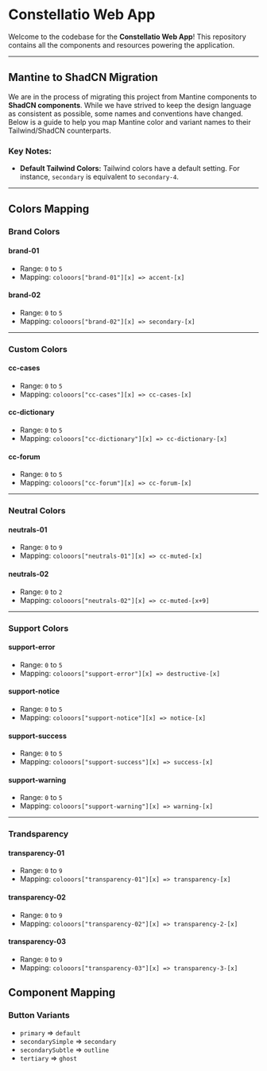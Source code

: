 # Constellatio Web App

Welcome to the codebase for the **Constellatio Web App**! This repository contains all the components and resources powering the application.

---

## Mantine to ShadCN Migration

We are in the process of migrating this project from Mantine components to **ShadCN components**. While we have strived to keep the design language as consistent as possible, some names and conventions have changed. Below is a guide to help you map Mantine color and variant names to their Tailwind/ShadCN counterparts.

### Key Notes:
- **Default Tailwind Colors:** Tailwind colors have a default setting. For instance, `secondary` is equivalent to `secondary-4`.

---

## Colors Mapping

### **Brand Colors**
#### brand-01
- Range: `0` to `5`
- Mapping: `colooors["brand-01"][x] => accent-[x]`

#### brand-02
- Range: `0` to `5`
- Mapping: `colooors["brand-02"][x] => secondary-[x]`

---

### **Custom Colors**
#### cc-cases
- Range: `0` to `5`
- Mapping: `colooors["cc-cases"][x] => cc-cases-[x]`

#### cc-dictionary
- Range: `0` to `5`
- Mapping: `colooors["cc-dictionary"][x] => cc-dictionary-[x]`

#### cc-forum
- Range: `0` to `5`
- Mapping: `colooors["cc-forum"][x] => cc-forum-[x]`

---

### **Neutral Colors**
#### neutrals-01
- Range: `0` to `9`
- Mapping: `colooors["neutrals-01"][x] => cc-muted-[x]`

#### neutrals-02
- Range: `0` to `2`
- Mapping: `colooors["neutrals-02"][x] => cc-muted-[x+9]`

---

### **Support Colors**
#### support-error
- Range: `0` to `5`
- Mapping: `colooors["support-error"][x] => destructive-[x]`

#### support-notice
- Range: `0` to `5`
- Mapping: `colooors["support-notice"][x] => notice-[x]`

#### support-success
- Range: `0` to `5`
- Mapping: `colooors["support-success"][x] => success-[x]`

#### support-warning
- Range: `0` to `5`
- Mapping: `colooors["support-warning"][x] => warning-[x]`

---

### **Trandsparency**
#### transparency-01
- Range: `0` to `9`
- Mapping: `colooors["transparency-01"][x] => transparency-[x]`

#### transparency-02
- Range: `0` to `9`
- Mapping: `colooors["transparency-02"][x] => transparency-2-[x]`

#### transparency-03
- Range: `0` to `9`
- Mapping: `colooors["transparency-03"][x] => transparency-3-[x]`

## Component Mapping
### Button Variants
- `primary` => `default`
- `secondarySimple` => `secondary`
- `secondarySubtle` => `outline`
- `tertiary` => `ghost`